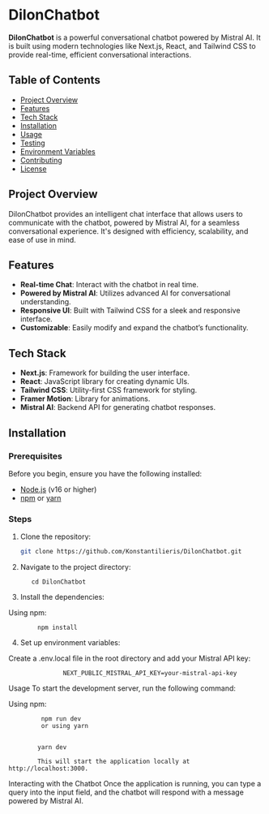 # DilonChatbot

**DilonChatbot** is a powerful conversational chatbot powered by Mistral AI. It is built using modern technologies like Next.js, React, and Tailwind CSS to provide real-time, efficient conversational interactions.

## Table of Contents

- [Project Overview](#project-overview)
- [Features](#features)
- [Tech Stack](#tech-stack)
- [Installation](#installation)
- [Usage](#usage)
- [Testing](#testing)
- [Environment Variables](#environment-variables)
- [Contributing](#contributing)
- [License](#license)

## Project Overview

DilonChatbot provides an intelligent chat interface that allows users to communicate with the chatbot, powered by Mistral AI, for a seamless conversational experience. It's designed with efficiency, scalability, and ease of use in mind.

## Features

- **Real-time Chat**: Interact with the chatbot in real time.
- **Powered by Mistral AI**: Utilizes advanced AI for conversational understanding.
- **Responsive UI**: Built with Tailwind CSS for a sleek and responsive interface.
- **Customizable**: Easily modify and expand the chatbot’s functionality.

## Tech Stack

- **Next.js**: Framework for building the user interface.
- **React**: JavaScript library for creating dynamic UIs.
- **Tailwind CSS**: Utility-first CSS framework for styling.
- **Framer Motion**: Library for animations.
- **Mistral AI**: Backend API for generating chatbot responses.

## Installation

### Prerequisites

Before you begin, ensure you have the following installed:

- [Node.js](https://nodejs.org/en/) (v16 or higher)
- [npm](https://www.npmjs.com/) or [yarn](https://yarnpkg.com/)

### Steps

1. Clone the repository:

   ```bash
   git clone https://github.com/Konstantilieris/DilonChatbot.git
2. Navigate to the project directory:

     
         
          cd DilonChatbot
3. Install the dependencies:

Using npm:

          
          
            npm install
            
 
           
         
        
4. Set up environment variables:

Create a .env.local file in the root directory and add your Mistral API key:

          
                   NEXT_PUBLIC_MISTRAL_API_KEY=your-mistral-api-key
Usage
To start the development server, run the following command:

Using npm:

      
             npm run dev
             or using yarn
          
      
            yarn dev
            
            This will start the application locally at http://localhost:3000.

Interacting with the Chatbot
Once the application is running, you can type a query into the input field, and the chatbot will respond with a message powered by Mistral AI.










